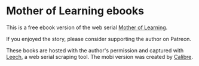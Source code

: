 # Mother of Learning ebooks

This is a free ebook version of the web serial [Mother of Learning](https://www.fictionpress.com/s/2961893/1/Mother-of-Learning).

If you enjoyed the story, please consider supporting the author on Patreon.

These books are hosted with the author's permission and captured with [Leech](https://github.com/kemayo/leech), a web serial scraping tool. The mobi version was created by [Calibre](https://calibre-ebook.com/).
